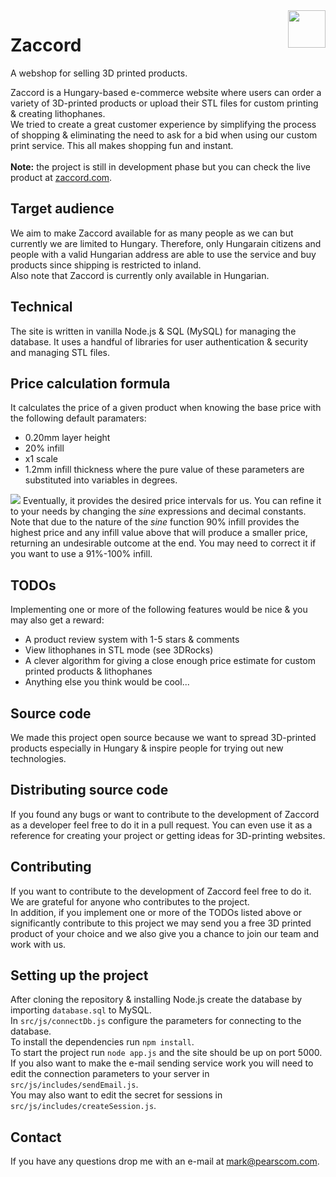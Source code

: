 <img align="right" width="60" src="https://www.zaccord.com/images/logo.png">
<h1>Zaccord</h1>
A webshop for selling 3D printed products.

Zaccord is a Hungary-based e-commerce website where users can order a variety of 3D-printed
products or upload their STL files for custom printing & creating lithophanes.<br>
We tried to create a great customer experience by simplifying the process of shopping & eliminating the need to ask for a bid when using our custom print service. This all makes shopping fun and instant.<br><br>
<b>Note:</b> the project is still in development phase but you can check the live product at
<a href="https://www.zaccord.com">zaccord.com</a>.

## Target audience
We aim to make Zaccord available for as many people as we can but currently we are limited
to Hungary. Therefore, only Hungarain citizens and people with a valid Hungarian address are
able to use the service and buy products since shipping is restricted to inland.<br>
Also note that Zaccord is currently only available in Hungarian.

## Technical
The site is written in vanilla Node.js & SQL (MySQL) for managing the database. It uses a handful of libraries for user authentication & security and managing STL files.

## Price calculation formula
It calculates the price of a given product when knowing the base price with the following
default paramaters:
  - 0.20mm layer height
  - 20% infill
  - x1 scale
  - 1.2mm infill thickness
where the pure value of these parameters are substituted into variables in degrees.
<img src="https://www.zaccord.com/images/finalFormula.png">
Eventually, it provides the desired price intervals for us. You can refine it to your needs by
changing the <i>sine</i> expressions and decimal constants.<br>
Note that due to the nature of the <i>sine</i> function 90% infill provides the highest
price and any infill value above that will produce a smaller price, returning an undesirable outcome at the end. You may need to correct it if you want to use a 91%-100% infill.

## TODOs
Implementing one or more of the following features would be nice & you may also get a reward:
  - A product review system with 1-5 stars & comments
  - View lithophanes in STL mode (see 3DRocks)
  - A clever algorithm for giving a close enough price estimate for custom printed products &
    lithophanes
  - Anything else you think would be cool...

## Source code
We made this project open source because we want to spread 3D-printed products especially in Hungary & inspire people for trying out new technologies.

## Distributing source code
If you found any bugs or want to contribute to the development of Zaccord as a developer feel free to do it in a pull request.
You can even use it as a reference for creating your project or getting ideas for 3D-printing websites.

## Contributing
If you want to contribute to the development of Zaccord feel free to do it. We are grateful for
anyone who contributes to the project.<br>
In addition, if you implement one or more of the TODOs listed above or significantly contribute
to this project we may send you a free 3D printed product of your choice and we also give you a
chance to join our team and work with us.

## Setting up the project
After cloning the repository & installing Node.js create the database by importing `database.sql` to MySQL.<br>
In `src/js/connectDb.js` configure the parameters for connecting to the database.<br>
To install the dependencies run `npm install`.<br>
To start the project run `node app.js` and the site should be up on port 5000.<br>
If you also want to make the e-mail sending service work you will need to edit the connection parameters to your server in `src/js/includes/sendEmail.js`.<br>
You may also want to edit the secret for sessions in `src/js/includes/createSession.js`.

## Contact
If you have any questions drop me with an e-mail at <a href="mailto:mark@pearscom.com">mark@pearscom.com</a>.
